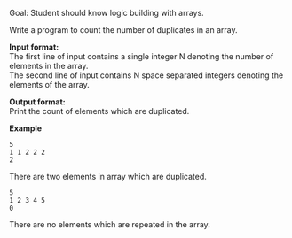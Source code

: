 Goal: Student should know logic building with arrays.  

Write a program to count the number of duplicates in an array.  

**Input format:**  
The first line of input contains a single integer N denoting the number of elements in the array.  
The second line of input contains N space separated integers denoting the elements of the array.  

**Output format:**  
Print the count of elements which are duplicated. 

**Example**
```
5
1 1 2 2 2
2
```
There are two elements in array which are duplicated.  

```
5
1 2 3 4 5
0
```
There are no elements which are repeated in the array.  
